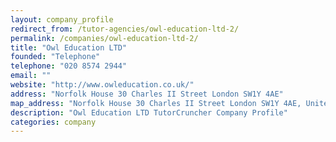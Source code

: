 ```yaml
---
layout: company_profile
redirect_from: /tutor-agencies/owl-education-ltd-2/
permalink: /companies/owl-education-ltd-2/
title: "Owl Education LTD"
founded: "Telephone"
telephone: "020 8574 2944"
email: ""
website: "http://www.owleducation.co.uk/"
address: "Norfolk House 30 Charles II Street London SW1Y 4AE"
map_address: "Norfolk House 30 Charles II Street London SW1Y 4AE, United Kingdom"
description: "Owl Education LTD TutorCruncher Company Profile"
categories: company
---
```


